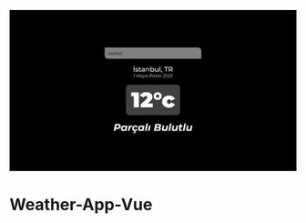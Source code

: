 ![weather_app_vue_1366x768_poster](./git-images/weather_app_vue_1366x768_poster.png)

# Weather-App-Vue
